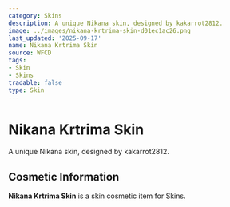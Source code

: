 ```yaml
---
category: Skins
description: A unique Nikana skin, designed by kakarrot2812.
image: ../images/nikana-krtrima-skin-d01ec1ac26.png
last_updated: '2025-09-17'
name: Nikana Krtrima Skin
source: WFCD
tags:
- Skin
- Skins
tradable: false
type: Skin
---
```


# Nikana Krtrima Skin

A unique Nikana skin, designed by kakarrot2812.

## Cosmetic Information

**Nikana Krtrima Skin** is a skin cosmetic item for Skins.

